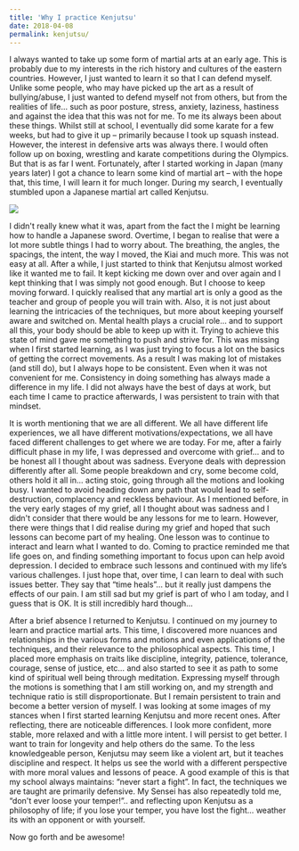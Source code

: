 ```yaml
---
title: 'Why I practice Kenjutsu'
date: 2018-04-08
permalink: kenjutsu/
---
```


I always wanted to take up some form of martial arts at an early age. This is probably due to my interests in the rich history and cultures of the eastern countries. However, I just wanted to learn it so that I can defend myself. Unlike some people, who may have picked up the art as a result of bullying/abuse, I just wanted to defend myself not from others, but from the realities of life... such as poor posture, stress, anxiety, laziness, hastiness and against the idea that this was not for me. To me its always been about these things. Whilst still at school, I eventually did some karate for a few weeks, but had to give it up – primarily because I took up squash instead. However, the interest in defensive arts was always there. I would often follow up on boxing, wrestling and karate competitions during the Olympics. But that is as far I went. Fortunately, after I started working in Japan (many years later) I got a chance to learn some kind of martial art – with the hope that, this time, I will learn it for much longer. During my search, I eventually stumbled upon a Japanese martial art called Kenjutsu. 

![](https://github.com/drsamirkhan/tkhan.github.io/blob/master/files/ken.jpg?raw=true)

I didn't really knew what it was, apart from the fact the I might be learning how to handle a Japanese sword. Overtime, I began to realise that were a lot more subtle things I had to worry about. The breathing, the angles, the spacings, the intent, the way I moved, the Kiai and much more. This was not easy at all. After a while, I just started to think that Kenjutsu almost worked like it wanted me to fail. It kept kicking me down over and over again and I kept thinking that I was simply not good enough. But I choose to keep moving forward. I quickly realised that any martial art is only a good as the teacher and group of people you will train with. Also, it is not just about learning the intricacies of the techniques, but more about keeping yourself aware and switched on. Mental health plays a crucial role… and to support all this, your body should be able to keep up with it. Trying to achieve this state of mind gave me something to push and strive for. This was missing when I first started learning, as I was just trying to focus a lot on the basics of getting the correct movements. As a result I was making lot of mistakes (and still do), but I always hope to be consistent. Even when it was not convenient for me. Consistency in doing something has always made a difference in my life. I did not always have the best of days at work, but each time I came to practice afterwards, I was persistent to train with that mindset. 

It is worth mentioning that we are all different. We all have different life experiences, we all have different motivations/expectations, we all have faced different challenges to get where we are today. For me, after a fairly difficult phase in my life, I was depressed and overcome with grief… and to be honest all I thought about was sadness. Everyone deals with depression differently after all. Some people breakdown and cry, some become cold, others hold it all in... acting stoic, going through all the motions and looking busy. I wanted to avoid heading down any path that would lead to self-destruction, complacency and reckless behaviour. As I mentioned before, in the very early stages of my grief, all I thought about was sadness and I didn't consider that there would be any lessons for me to learn. However, there were things that I did realise during my grief and hoped that such lessons can become part of my healing. One lesson was to continue to interact and learn what I wanted to do. Coming to practice reminded me that life goes on, and finding something important to focus upon can help avoid depression. I decided to embrace such lessons and continued with my life’s various challenges. I just hope that, over time, I can learn to deal with such issues better. They say that “time heals”… but it really just dampens the effects of our pain. I am still sad but my grief is part of who I am today, and I guess that is OK. It is still incredibly hard though...

After a brief absence I returned to Kenjutsu. I continued on my journey to learn and practice martial arts. This time, I discovered more nuances and relationships in the various forms and motions and even applications of the techniques, and their relevance to the philosophical aspects. This time, I placed more emphasis on traits like discipline, integrity, patience, tolerance, courage, sense of justice, etc… and also started to see it as path to some kind of spiritual well being through meditation. Expressing myself through the motions is something that I am still working on, and my strength and technique ratio is still disproportionate. But I remain persistent to train and become a better version of myself. I was looking at some images of my stances when I first started learning Kenjutsu and more recent ones. After reflecting, there are noticeable differences. I look more confident, more stable, more relaxed and with a little more intent. I will persist to get better. I want to train for longevity and help others do the same. To the less knowledgeable person, Kenjutsu may seem like a violent art, but it teaches discipline and respect. It helps us see the world with a different perspective with more moral values and lessons of peace. A good example of this is that my school always maintains: “never start a fight”. In fact, the techniques we are taught are primarily defensive. My Sensei has also repeatedly told me, “don't ever loose your temper!”.. and reflecting upon Kenjutsu as a philosophy of life; if you lose your temper, you have lost the fight… weather its with an opponent or with yourself.

Now go forth and be awesome!
